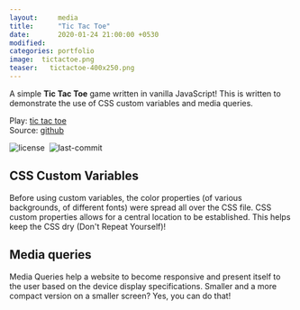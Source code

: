 ```yaml
---
layout:     media
title:      "Tic Tac Toe"
date:       2020-01-24 21:00:00 +0530
modified:   
categories: portfolio
image:  tictactoe.png
teaser:   tictactoe-400x250.png
---
```

A simple **Tic Tac Toe** game written in vanilla JavaScript! This is written to demonstrate the use of CSS custom variables and media queries.

Play: [tic tac toe](https://raravi.github.io/tictactoe/)<br />
Source: [github](https://github.com/raravi/tictactoe)

![license](https://img.shields.io/github/license/raravi/tictactoe)&nbsp;&nbsp;![last-commit](https://img.shields.io/github/last-commit/raravi/tictactoe)

## CSS Custom Variables

Before using custom variables, the color properties (of various backgrounds, of different fonts) were spread all over the CSS file. CSS custom properties allows for a central location to be established. This helps keep the CSS dry (Don't Repeat Yourself)!

## Media queries

Media Queries help a website to become responsive and present itself to the user based on the device display specifications. Smaller and a more compact version on a smaller screen? Yes, you can do that!
